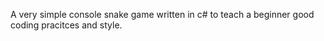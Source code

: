 A very simple console snake game written in c# to teach a beginner good coding pracitces and style.
